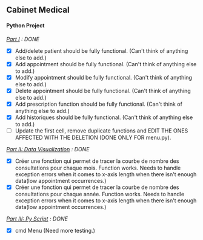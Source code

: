 ## Cabinet Medical
#### Python Project
_<ins>Part I</ins> : DONE_ 
- [x] Add/delete patient should be fully functional. (Can't think of anything else to add.)
- [x] Add appointment should be fully functional. (Can't think of anything else to add.)
- [x] Modify appointment should be fully functional. (Can't think of anything else to add.)
- [x] Delete appointment should be fully functional. (Can't think of anything else to add.)
- [x] Add prescription function should be fully functional. (Can't think of anything else to add.)
- [x] Add historiques should be fully functional. (Can't think of anything else to add.)
- [ ] Update the first cell, remove duplicate functions and EDIT THE ONES AFFECTED WITH THE DELETION (DONE ONLY FOR menu.py).

_<ins>Part II: Data Visualization</ins> : DONE_
- [x] Créer une fonction qui permet de tracer la courbe de nombre des consultations pour
chaque mois. Function works. Needs to handle exception errors when it comes to x-axis length when there isn't enough data(low appointment occurrences.)
- [x] Créer une fonction qui permet de tracer la courbe de nombre des consultations pour
chaque année. Function works. Needs to handle exception errors when it comes to x-axis length when there isn't enough data(low appointment occurrences.)

_<ins>Part III: Py Script</ins> : DONE_
- [x] cmd Menu (Need more testing.)



 
